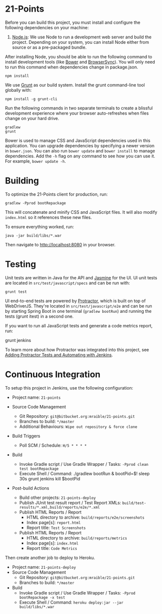 # 21-Points
Before you can build this project, you must install and configure the following dependencies on your machine:

1. [Node.js][]: We use Node to run a development web server and build the project.
   Depending on your system, you can install Node either from source or as a pre-packaged bundle.

After installing Node, you should be able to run the following command to install development tools (like
[Bower][] and [BrowserSync][]). You will only need to run this command when dependencies change in package.json.

    npm install

We use [Grunt][] as our build system. Install the grunt command-line tool globally with:

    npm install -g grunt-cli

Run the following commands in two separate terminals to create a blissful development experience where your browser
auto-refreshes when files change on your hard drive.

    gradlew
    grunt

Bower is used to manage CSS and JavaScript dependencies used in this application. You can upgrade dependencies by
specifying a newer version in `bower.json`. You can also run `bower update` and `bower install` to manage dependencies.
Add the `-h` flag on any command to see how you can use it. For example, `bower update -h`.

# Building

To optimize the 21-Points client for production, run:

    gradlew -Pprod bootRepackage

This will concatenate and minify CSS and JavaScript files. It will also modify `index.html` so it references
these new files.

To ensure everything worked, run:

    java -jar build/libs/*.war

Then navigate to [http://localhost:8080](http://localhost:8080) in your browser.

# Testing

Unit tests are written in Java for the API and [Jasmine][] for the UI. UI unit tests are located in `src/test/javascript/specs` and can be run with:

    grunt test

UI end-to-end tests are powered by [Protractor][], which is built on top of WebDriverJS. They're located in `src/test/javascript/e2e` and can be run by starting Spring Boot in one terminal (`gradlew bootRun`) and
running the tests (grunt itest) in a second one.

If you want to run all JavaScript tests and generate a code metrics report, run:

grunt jenkins

To learn more about how Protractor was integrated into this project, see
[Adding Protractor Tests and Automating with Jenkins](http://www.jhipster-book.com/#!/news/entry/adding-protractor-tests).

# Continuous Integration

To setup this project in Jenkins, use the following configuration:

* Project name: `21-points`
* Source Code Management
    * Git Repository: `git@bitbucket.org:mraible/21-points.git`
    * Branches to build: `*/master`
    * Additional Behaviours: `Wipe out repository & force clone`
* Build Triggers
    * Poll SCM / Schedule: `H/5 * * * *`
* Build
    * Invoke Gradle script / Use Gradle Wrapper / Tasks: `-Pprod clean test bootRepackage`
    * Execute Shell / Command:
        ./gradlew bootRun &
        bootPid=$!
        sleep 30s
        grunt jenkins
        kill $bootPid

* Post-build Actions
    * Build other projects: `21-points-deploy`
    * Publish JUnit test result report / Test Report XMLs: `build/test-results/*.xml,build/reports/e2e/*.xml`
    * Publish HTML Reports / Report
        * HTML directory to archive: `build/reports/e2e/screenshots`
        * Index page[s]: `report.html`
        * Report title: `Test Screenshots`
    * Publish HTML Reports / Report
        * HTML directory to archive: `build/reports/metrics`
        * Index page[s]: `index.html`
        * Report title: `Code Metrics`

Then create another job to deploy to Heroku.

* Project name: `21-points-deploy`
* Source Code Management
    * Git Repository: `git@bitbucket.org:mraible/21-points.git`
    * Branches to build: `*/master`
* Build
    * Invoke Gradle script / Use Gradle Wrapper / Tasks: `-Pprod bootRepackage -x test`
    * Execute Shell / Command: `heroku deploy:jar --jar build/libs/*.war`

[Node.js]: https://nodejs.org/
[Bower]: http://bower.io/
[Grunt]: http://gruntjs.com/
[BrowserSync]: http://www.browsersync.io/
[Karma]: http://karma-runner.github.io/
[Jasmine]: http://jasmine.github.io/2.0/introduction.html
[Protractor]: https://angular.github.io/protractor/

